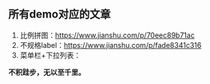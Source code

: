 ## 所有demo对应的文章

1. 比例拼图：https://www.jianshu.com/p/70eec89b71ac
2. 不规格label：https://www.jianshu.com/p/fade8341c316
3. 菜单栏+下拉列表：


**不积跬步，无以至千里。**
